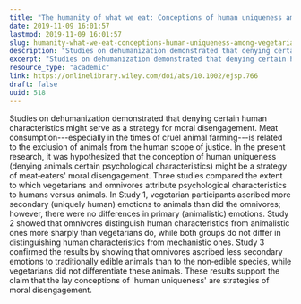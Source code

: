 ```yaml
---
title: "The humanity of what we eat: Conceptions of human uniqueness among vegetarians and omnivores"
date: 2019-11-09 16:01:57
lastmod: 2019-11-09 16:01:57
slug: humanity-what-we-eat-conceptions-human-uniqueness-among-vegetarians-and-omnivores
description: "Studies on dehumanization demonstrated that denying certain human characteristics might serve as a strategy for moral disengagement. Meat consumption—especially in the times of cruel animal farming—is related to the exclusion of animals from the human scope of justice. In the present research, it was hypothesized that the conception of human uniqueness (denying animals certain psychological characteristics) might be a strategy of meat‐eaters’ moral disengagement."
excerpt: "Studies on dehumanization demonstrated that denying certain human characteristics might serve as a strategy for moral disengagement. Meat consumption—especially in the times of cruel animal farming—is related to the exclusion of animals from the human scope of justice. In the present research, it was hypothesized that the conception of human uniqueness (denying animals certain psychological characteristics) might be a strategy of meat‐eaters’ moral disengagement."
resource_type: "academic"
link: https://onlinelibrary.wiley.com/doi/abs/10.1002/ejsp.766
draft: false
uuid: 518
---
```

Studies on dehumanization demonstrated that denying certain human
characteristics might serve as a strategy for moral disengagement. Meat
consumption---especially in the times of cruel animal farming---is
related to the exclusion of animals from the human scope of justice. In
the present research, it was hypothesized that the conception of human
uniqueness (denying animals certain psychological characteristics) might
be a strategy of meat‐eaters' moral disengagement. Three studies
compared the extent to which vegetarians and omnivores attribute
psychological characteristics to humans versus animals. In Study 1,
vegetarian participants ascribed more secondary (uniquely human)
emotions to animals than did the omnivores; however, there were no
differences in primary (animalistic) emotions. Study 2 showed that
omnivores distinguish human characteristics from animalistic ones more
sharply than vegetarians do, while both groups do not differ in
distinguishing human characteristics from mechanistic ones. Study 3
confirmed the results by showing that omnivores ascribed less secondary
emotions to traditionally edible animals than to the non‐edible species,
while vegetarians did not differentiate these animals. These results
support the claim that the lay conceptions of 'human uniqueness' are
strategies of moral disengagement.

